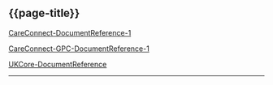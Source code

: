 ## {{page-title}}

<i class="fa fa-link"></i> [CareConnect-DocumentReference-1](https://fhir.hl7.org.uk/STU3/StructureDefinition/CareConnect-DocumentReference-1)

<i class="fa fa-link"></i> [CareConnect-GPC-DocumentReference-1](https://fhir.nhs.uk/STU3/StructureDefinition/CareConnect-GPC-DocumentReference-1)

<i class="fa fa-link"></i> [UKCore-DocumentReference](https://simplifier.net/HL7FHIRUKCoreR4/UKCore-DocumentReference)

---
